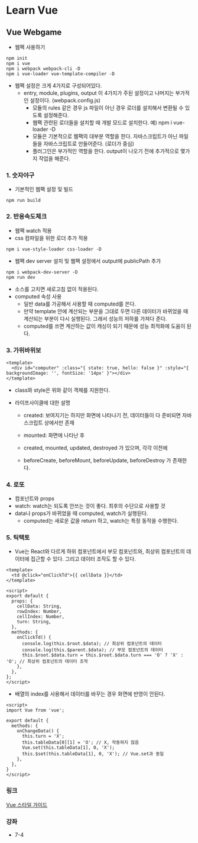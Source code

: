 # Learn Vue

## Vue Webgame

- 웹팩 사용하기

```command
npm init
npm i vue
npm i webpack webpack-cli -D
npm i vue-loader vue-template-compiler -D
```

- 웹팩 설정은 크게 4가지로 구성되어있다.
  - entry, module, plugins, output 이 4가지가 주된 설정이고 나머지는 부가적인 설정이다. (webpack.config.js)
    - 모듈의 rules 같은 경우 js 파일이 아닌 경우 로더를 설치해서 변환될 수 있도록 설정해준다.
    - 웹팩 관련된 로더들을 설치할 때 개발 모드로 설치한다. 예) npm i vue-loader -D
    - 모듈은 기본적으로 웹팩의 대부분 역할을 한다. 자바스크립트가 아닌 파일들을 자바스크립트로 만들어준다. (로더가 중심)
    - 플러그인은 부가적인 역할을 한다. output이 나오기 전에 추가적으로 몇가지 작업을 해준다.

### 1. 숫자야구

- 기본적인 웹팩 설정 및 빌드

```command
npm run build
```

### 2. 반응속도체크

- 웹팩 watch 적용
- css 컴파일을 위한 로더 추가 적용

```command
npm i vue-style-loader css-loader -D
```

- 웹팩 dev server 설치 및 웹팩 설정에서 output에 publicPath 추가

```command
npm i webpack-dev-server -D
npm run dev
```

- 소스를 고치면 새로고침 없이 적용된다.
- computed 속성 사용
  - 일반 data를 가공해서 사용할 때 computed를 쓴다.
  - 만약 template 안에 계산되는 부분을 그대로 두면 다른 데이터가 바뀌었을 때 계산되는 부분이 다시 실행된다. 그래서 성능의 저하를 가져다 준다.
  - computed를 쓰면 계산하는 값이 캐싱이 되기 때문에 성능 최적화에 도움이 된다.

### 3. 가위바위보

```Vue
<template>
  <div id="computer" :class="{ state: true, hello: false }" :style="{ backgroundImage: '', fontSize: '14px' }"></div>
</template>
```

- class와 style은 위와 같이 객체를 지원한다.

- 라이프사이클에 대한 설명

  - created: 보여지기는 하지만 화면에 나타나기 전, 데이터들이 다 준비되면 자바스크립트 상에서만 존재
  - mounted: 화면에 나타난 후

  - created, mounted, updated, destroyed 가 있으며, 각각 이전에
  - beforeCreate, beforeMount, beforeUpdate, beforeDestroy 가 존재한다.

### 4. 로또

- 컴포넌트와 props
- watch: watch는 되도록 안쓰는 것이 좋다. 최후의 수단으로 사용할 것
- data나 props가 바뀌었을 때 computed, watch가 실행된다.
  - computed는 새로운 값을 return 하고, watch는 특정 동작을 수행한다.

### 5. 틱택토

- Vue는 React와 다르게 하위 컴포넌트에서 부모 컴포넌트와, 최상위 컴포넌트의 데이터에 접근할 수 있다. 그리고 데이터 조작도 할 수 있다.

```Vue
<template>
  <td @click="onClickTd">{{ cellData }}</td>
</template>

<script>
export default {
  props: {
    cellData: String,
    rowIndex: Number,
    cellIndex: Number,
    turn: String,
  },
  methods: {
    onClickTd() {
      console.log(this.$root.$data); // 최상위 컴포넌트의 데이터
      console.log(this.$parent.$data); // 부모 컴포넌트의 데이터
      this.$root.$data.turn = this.$root.$data.turn === 'O' ? 'X' : 'O'; // 최상위 컴포넌트의 데이터 조작
    },
  },
};
</script>
```

- 배열의 index를 사용해서 데이터를 바꾸는 경우 화면에 반영이 안된다.

```Vue
<script>
import Vue from 'vue';

export default {
  methods: {
    onChangeData() {
      this.turn = 'X';
      this.tableData[0][1] = 'O'; // X, 작동하지 않음
      Vue.set(this.tableData[1], 0, 'X');
      this.$set(this.tableData[1], 0, 'X'); // Vue.set과 동일
    },
  },
}
</script>
```

### 링크

[Vue 스타일 가이드](https://kr.vuejs.org/v2/style-guide/index.html)

### 강좌

- 7-4
